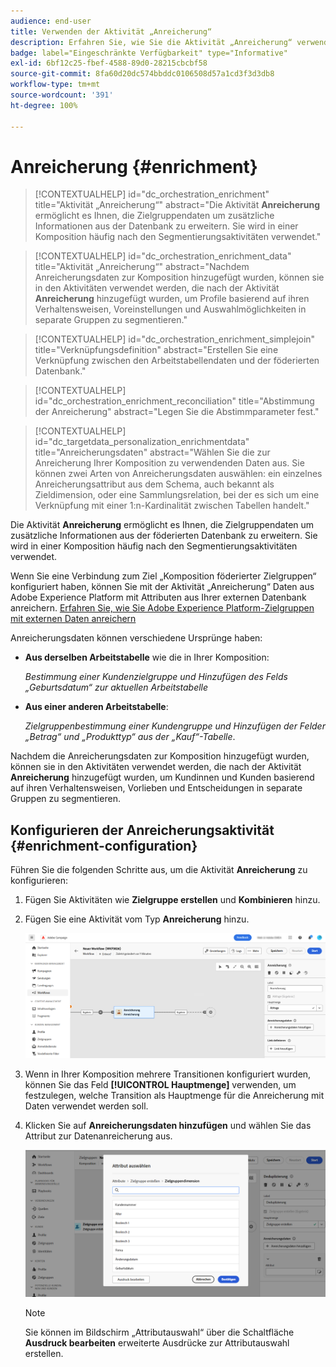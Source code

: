 ```yaml
---
audience: end-user
title: Verwenden der Aktivität „Anreicherung“
description: Erfahren Sie, wie Sie die Aktivität „Anreicherung“ verwenden.
badge: label="Eingeschränkte Verfügbarkeit" type="Informative"
exl-id: 6bf12c25-fbef-4588-89d0-28215cbcbf58
source-git-commit: 8fa60d20dc574bbddc0106508d57a1cd3f3d3db8
workflow-type: tm+mt
source-wordcount: '391'
ht-degree: 100%

---
```


# Anreicherung {#enrichment}

>[!CONTEXTUALHELP]
>id="dc_orchestration_enrichment"
>title="Aktivität „Anreicherung“"
>abstract="Die Aktivität **Anreicherung** ermöglicht es Ihnen, die Zielgruppendaten um zusätzliche Informationen aus der Datenbank zu erweitern. Sie wird in einer Komposition häufig nach den Segmentierungsaktivitäten verwendet."

>[!CONTEXTUALHELP]
>id="dc_orchestration_enrichment_data"
>title="Aktivität „Anreicherung“"
>abstract="Nachdem Anreicherungsdaten zur Komposition hinzugefügt wurden, können sie in den Aktivitäten verwendet werden, die nach der Aktivität **Anreicherung** hinzugefügt wurden, um Profile basierend auf ihren Verhaltensweisen, Voreinstellungen und Auswahlmöglichkeiten in separate Gruppen zu segmentieren."

>[!CONTEXTUALHELP]
>id="dc_orchestration_enrichment_simplejoin"
>title="Verknüpfungsdefinition"
>abstract="Erstellen Sie eine Verknüpfung zwischen den Arbeitstabellendaten und der föderierten Datenbank."

>[!CONTEXTUALHELP]
>id="dc_orchestration_enrichment_reconciliation"
>title="Abstimmung der Anreicherung"
>abstract="Legen Sie die Abstimmparameter fest."

>[!CONTEXTUALHELP]
>id="dc_targetdata_personalization_enrichmentdata"
>title="Anreicherungsdaten"
>abstract="Wählen Sie die zur Anreicherung Ihrer Komposition zu verwendenden Daten aus. Sie können zwei Arten von Anreicherungsdaten auswählen: ein einzelnes Anreicherungsattribut aus dem Schema, auch bekannt als Zieldimension, oder eine Sammlungsrelation, bei der es sich um eine Verknüpfung mit einer 1:n-Kardinalität zwischen Tabellen handelt."

Die Aktivität **Anreicherung** ermöglicht es Ihnen, die Zielgruppendaten um zusätzliche Informationen aus der föderierten Datenbank zu erweitern. Sie wird in einer Komposition häufig nach den Segmentierungsaktivitäten verwendet.

Wenn Sie eine Verbindung zum Ziel „Komposition föderierter Zielgruppen“ konfiguriert haben, können Sie mit der Aktivität „Anreicherung“ Daten aus Adobe Experience Platform mit Attributen aus Ihrer externen Datenbank anreichern. [Erfahren Sie, wie Sie Adobe Experience Platform-Zielgruppen mit externen Daten anreichern](../../connections/destinations.md)

Anreicherungsdaten können verschiedene Ursprünge haben:

* **Aus derselben Arbeitstabelle** wie die in Ihrer Komposition:

  *Bestimmung einer Kundenzielgruppe und Hinzufügen des Felds „Geburtsdatum“ zur aktuellen Arbeitstabelle*

* **Aus einer anderen Arbeitstabelle**:

  *Zielgruppenbestimmung einer Kundengruppe und Hinzufügen der Felder „Betrag“ und „Produkttyp“ aus der „Kauf“-Tabelle*.

Nachdem die Anreicherungsdaten zur Komposition hinzugefügt wurden, können sie in den Aktivitäten verwendet werden, die nach der Aktivität **Anreicherung** hinzugefügt wurden, um Kundinnen und Kunden basierend auf ihren Verhaltensweisen, Vorlieben und Entscheidungen in separate Gruppen zu segmentieren.

<!--For instance, you can add to the working table information related to customers' purchases and use this data to personalize emails with their latest purchase or the amount spent on these purchases.-->

## Konfigurieren der Anreicherungsaktivität {#enrichment-configuration}

Führen Sie die folgenden Schritte aus, um die Aktivität **Anreicherung** zu konfigurieren:

1. Fügen Sie Aktivitäten wie **Zielgruppe erstellen** und **Kombinieren** hinzu.
1. Fügen Sie eine Aktivität vom Typ **Anreicherung** hinzu.

   ![](../assets/enrichment.png)

1. Wenn in Ihrer Komposition mehrere Transitionen konfiguriert wurden, können Sie das Feld **[!UICONTROL Hauptmenge]** verwenden, um festzulegen, welche Transition als Hauptmenge für die Anreicherung mit Daten verwendet werden soll.

1. Klicken Sie auf **Anreicherungsdaten hinzufügen** und wählen Sie das Attribut zur Datenanreicherung aus.

   ![](../assets/enrichment-add.png)

   >[!NOTE]
   >
   >Sie können im Bildschirm „Attributauswahl“ über die Schaltfläche **Ausdruck bearbeiten** erweiterte Ausdrücke zur Attributauswahl erstellen. 

<!--PAS VU SUR INSTANCE: You can select two types of enrichment data: a single enrichment attribute from the target dimension, or a collection link. Each of these types is detailed in the examples below:

    * [Single enrichment attribute](#single-attribute)
    * [Collection lnk](#collection-link)-->

<!--
## Examples {#example}

### Single enrichment attribute {#single-attribute}

Here, we are just adding a single enrichment attribute, for example, the date of birth. Follow these steps:

1. Click inside the **Attribute** field.
1. Select a simple field from the schema, also known as targeting dimension, the date of birth in our example. 
1. Click **Confirm**.
-->
<!--### Collection link {#collection-link}

In this more complex use case, we will select a collection link which is a link with a 1-N cardinality between tables. Let's retrieve the three latest purchases that are less than 100$. For this you need to define:

* an enrichment attribute: the **Total amount** field
* the number of lines to retrieve: 3
* a filter: filter out items that are greater than 100$
* a sorting: descendant sorting on the **Order date** field. 

#### Add the attribute {#add-attribute}

This is where you select the collection link to use as enrichment data.

1. Click inside the **Attribute** field.
1. Click **Display advanced attributes**.
1. Select the **Total amount** field from the **Purchases** table. 

#### Define the collection settings{#collection-settings}

Then, define how the data is collected and the number of records to retrieve.

1. Select **Collect data** in the **Select how the data is collected** drop-down.
1. Type "3" in the **Lines to retrieve (Columns to create)** field. 

If you want, for example, to get the average amount of purchases for a customer, select **Aggregated data** instead, and select **Average** in the **Aggregate function** drop-down.

#### Define the filters{#collection-filters}

Here, we define the maximum value for the enrichment attribute. We filter out items that are greater than 100$. [Learn how to work with the query modeler](../../query/query-modeler-overview.md)

1. Click **Edit filters**.
1. Add the two following filters: **Total amount** exists AND **Total amount** is less than 100. The first one filters NULL values as they would appear as the greatest value.
1. Click **Confirm**.

#### Define the sorting{#collection-sorting}

We now need to apply sorting in order to retrieve the three **latest** purchases.

1. Activate the **Enable sorting** option.
1. Click inside the **Attribute** field.
1. Select the **Order date** field.
1. Click **Confirm**. 
1. Select **Descending** from the **Sort** drop-down.-->
